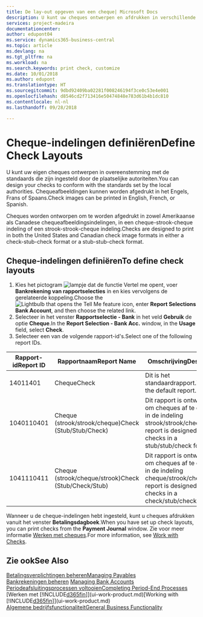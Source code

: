 ```yaml
---
title: De lay-out opgeven van een cheque| Microsoft Docs
description: U kunt uw cheques ontwerpen en afdrukken in verschillende indelingen, om te voldoen aan standaards.
services: project-madeira
documentationcenter: 
author: edupont04
ms.service: dynamics365-business-central
ms.topic: article
ms.devlang: na
ms.tgt_pltfrm: na
ms.workload: na
ms.search.keywords: print check, customize
ms.date: 10/01/2018
ms.author: edupont
ms.translationtype: HT
ms.sourcegitcommit: 9dbd92409ba02281f008246194f3ce0c53e4e001
ms.openlocfilehash: d8546cd2f713416e50474848e783d61b4b1dc810
ms.contentlocale: nl-nl
ms.lasthandoff: 09/28/2018

---
```

# <a name="define-check-layouts"></a><span data-ttu-id="99e78-103">Cheque-indelingen definiëren</span><span class="sxs-lookup"><span data-stu-id="99e78-103">Define Check Layouts</span></span>
<span data-ttu-id="99e78-104">U kunt uw eigen cheques ontwerpen in overeenstemming met de standaards die zijn ingesteld door de plaatselijke autoriteiten.</span><span class="sxs-lookup"><span data-stu-id="99e78-104">You can design your checks to conform with the standards set by the local authorities.</span></span> <span data-ttu-id="99e78-105">Chequeafbeeldingen kunnen worden afgedrukt in het Engels, Frans of Spaans.</span><span class="sxs-lookup"><span data-stu-id="99e78-105">Check images can be printed in English, French, or Spanish.</span></span>

<span data-ttu-id="99e78-106">Cheques worden ontworpen om te worden afgedrukt in zowel Amerikaanse als Canadese chequeafbeeldingsindelingen, in een cheque-strook-cheque indeling of een strook-strook-cheque indeling.</span><span class="sxs-lookup"><span data-stu-id="99e78-106">Checks are designed to print in both the United States and Canadian check image formats in either a check-stub-check format or a stub-stub-check format.</span></span>

## <a name="to-define-check-layouts"></a><span data-ttu-id="99e78-107">Cheque-indelingen definiëren</span><span class="sxs-lookup"><span data-stu-id="99e78-107">To define check layouts</span></span>
1. <span data-ttu-id="99e78-108">Kies het pictogram ![lampje dat de functie Vertel me opent](media/ui-search/search_small.png "Vertel me wat u wilt doen"), voer **Bankrekening van rapportselecties** in en kies vervolgens de gerelateerde koppeling.</span><span class="sxs-lookup"><span data-stu-id="99e78-108">Choose the ![Lightbulb that opens the Tell Me feature](media/ui-search/search_small.png "Tell me what you want to do") icon, enter **Report Selections Bank Account**, and then choose the related link.</span></span>
2. <span data-ttu-id="99e78-109">Selecteer in het venster **Rapportselectie - Bank** in het veld **Gebruik** de optie **Cheque**.</span><span class="sxs-lookup"><span data-stu-id="99e78-109">In the **Report Selection - Bank Acc.** window, in the **Usage** field, select **Check**.</span></span>
3. <span data-ttu-id="99e78-110">Selecteer een van de volgende rapport-id's.</span><span class="sxs-lookup"><span data-stu-id="99e78-110">Select one of the following report IDs.</span></span>

| <span data-ttu-id="99e78-111">Rapport-id</span><span class="sxs-lookup"><span data-stu-id="99e78-111">Report ID</span></span> | <span data-ttu-id="99e78-112">Rapportnaam</span><span class="sxs-lookup"><span data-stu-id="99e78-112">Report Name</span></span> | <span data-ttu-id="99e78-113">Omschrijving</span><span class="sxs-lookup"><span data-stu-id="99e78-113">Description</span></span> |
| --- | --- | --- |
| <span data-ttu-id="99e78-114">1401</span><span class="sxs-lookup"><span data-stu-id="99e78-114">1401</span></span> |<span data-ttu-id="99e78-115">Cheque</span><span class="sxs-lookup"><span data-stu-id="99e78-115">Check</span></span> |<span data-ttu-id="99e78-116">Dit is het standaardrapport.</span><span class="sxs-lookup"><span data-stu-id="99e78-116">This is the default report.</span></span> |
| <span data-ttu-id="99e78-117">10401</span><span class="sxs-lookup"><span data-stu-id="99e78-117">10401</span></span> |<span data-ttu-id="99e78-118">Cheque (strook/strook/cheque)</span><span class="sxs-lookup"><span data-stu-id="99e78-118">Check (Stub/Stub/Check)</span></span> |<span data-ttu-id="99e78-119">Dit rapport is ontworpen om cheques af te drukken in de indeling strook/strook/cheque.</span><span class="sxs-lookup"><span data-stu-id="99e78-119">This report is designed to print checks in a stub/stub/check format.</span></span> |
| <span data-ttu-id="99e78-120">10411</span><span class="sxs-lookup"><span data-stu-id="99e78-120">10411</span></span> |<span data-ttu-id="99e78-121">Cheque (strook/cheque/strook)</span><span class="sxs-lookup"><span data-stu-id="99e78-121">Check (Stub/Check/Stub)</span></span> |<span data-ttu-id="99e78-122">Dit rapport is ontworpen om cheques af te drukken in de indeling cheque/strook/cheque.</span><span class="sxs-lookup"><span data-stu-id="99e78-122">This report is designed to print checks in a check/stub/check format.</span></span> |

<span data-ttu-id="99e78-123">Wanneer u de cheque-indelingen hebt ingesteld, kunt u cheques afdrukken vanuit het venster **Betalingsdagboek**.</span><span class="sxs-lookup"><span data-stu-id="99e78-123">When you have set up check layouts, you can print checks from the **Payment Journal** window.</span></span> <span data-ttu-id="99e78-124">Zie voor meer informatie [Werken met cheques](payables-how-work-checks.md).</span><span class="sxs-lookup"><span data-stu-id="99e78-124">For more information, see [Work with Checks](payables-how-work-checks.md).</span></span>

## <a name="see-also"></a><span data-ttu-id="99e78-125">Zie ook</span><span class="sxs-lookup"><span data-stu-id="99e78-125">See Also</span></span>
[<span data-ttu-id="99e78-126">Betalingsverplichtingen beheren</span><span class="sxs-lookup"><span data-stu-id="99e78-126">Managing Payables</span></span>](payables-manage-payables.md)  
<span data-ttu-id="99e78-127">[Bankrekeningen beheren](bank-manage-bank-accounts.md) </span><span class="sxs-lookup"><span data-stu-id="99e78-127">[Managing Bank Accounts](bank-manage-bank-accounts.md) </span></span>  
[<span data-ttu-id="99e78-128">Periodeafsluitingsprocessen voltooien</span><span class="sxs-lookup"><span data-stu-id="99e78-128">Completing Period-End Processes</span></span>](year-how-complete-period-end-processes.md)  
<span data-ttu-id="99e78-129">[Werken met [!INCLUDE[d365fin](includes/d365fin_md.md)]](ui-work-product.md)</span><span class="sxs-lookup"><span data-stu-id="99e78-129">[Working with [!INCLUDE[d365fin](includes/d365fin_md.md)]](ui-work-product.md)</span></span>  
[<span data-ttu-id="99e78-130">Algemene bedrijfsfunctionaliteit</span><span class="sxs-lookup"><span data-stu-id="99e78-130">General Business Functionality</span></span>](ui-across-business-areas.md)

